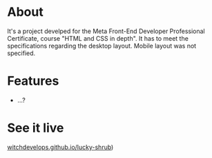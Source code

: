 # About
It's a project develped for the Meta Front-End Developer Professional Certificate, course "HTML and CSS in depth". It has to meet the specifications regarding the desktop layout. Mobile layout was not specified.

# Features
* ...?

# See it live

[witchdevelops.github.io/lucky-shrub](https://witchdevelops.github.io/lucky-shrub/))
